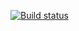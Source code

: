 [![Build status](https://ci.appveyor.com/api/projects/status/pmh6x5atrw9n0yyd?svg=true)](https://ci.appveyor.com/project/SvetlanaKh-1/webtestpatternstask1)